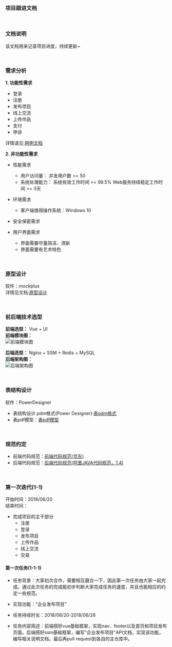 ### 项目跟进文档

<br>

### 文档说明   

该文档用来记录项目进度，持续更新~

<br>

### 需求分析

**1. 功能性需求**
  * 登录
  * 注册
  * 发布项目
  * 线上交流
  * 上传作品
  * 支付
  * 申诉

详情请见:[用例文档](https://github.com/syt-honey/mobileMuseumOfArtWebsite/blob/master/%E7%BD%91%E7%AB%99%E7%94%A8%E4%BE%8B%E6%96%87%E6%A1%A3.md)

**2. 非功能性需求**
  * 性能需求
    * 用户访问量：
      并发用户数 >= 50
    * 系统处理能力：
      系统有效工作时间 >= 99.5%
      Web服务持续稳定工作时间 >= 3天

  * 环境需求
    * 客户端值得操作系统：Windows 10

  * 安全保密需求

  * 用户界面需求
    * 界面需要尽量简洁、清新
    * 界面需要有艺术特色

<br>

### 原型设计

软件：mockplus    
详情见文档:[原型设计](https://github.com/syt-honey/mobileMuseumOfArtWebsite/blob/master/%E7%BD%91%E7%AB%99%E5%8E%9F%E5%9E%8B.mp)

<br>

### 前后端技术选型

**前端选型：** Vue + UI   
**前端模块图：**  
![前端模块图](https://github.com/syt-honey/mobileMuseumOfArtWebsite/blob/master/picture/%E5%89%8D%E7%AB%AF%E6%A8%A1%E5%9D%97%E5%9B%BE.png)

**后端选型：** Nginx + SSM + Redis + MySQL  
**后端架构图：**  
![后端架构图](https://github.com/syt-honey/mobileMuseumOfArtWebsite/blob/master/picture/%E5%90%8E%E7%AB%AF%E7%AE%80%E6%98%93%E6%9E%B6%E6%9E%84%E5%9B%BE.png)

<br>

### 表结构设计

软件：PowerDesigner
* 表结构设计.pdm格式(Power Designer):[表pdm格式](https://github.com/syt-honey/mobileMuseumOfArtWebsite/blob/master/data_model/datamodel.pdm)
* 表pdf模型：[表pdf模型](https://github.com/syt-honey/mobileMuseumOfArtWebsite/blob/master/data_model/%E8%A1%A8%E6%A8%A1%E5%9E%8B.pdf)

<br>

### 规范约定   

* 前端代码规范：[前端代码规范(京东)](https://guide.aotu.io/docs/)
* 后端代码规范：[后端代码规范(阿里JAVA代码规范，1.4)](https://github.com/alibaba/p3c/blob/master/%E9%98%BF%E9%87%8C%E5%B7%B4%E5%B7%B4Java%E5%BC%80%E5%8F%91%E6%89%8B%E5%86%8C%EF%BC%88%E8%AF%A6%E5%B0%BD%E7%89%88%EF%BC%89.pdf)

<br>

### 第一次迭代(1-1)    

开始时间：2018/06/20   
结束时间：

* 完成项目的主干部分
  * 注册
  * 登录
  * 发布项目
  * 上传作品
  * 线上交流
  * 交易

#### 第一次任务(1-1-1)   

* 任务背景：大家初次合作，需要相互磨合一下，因此第一次任务由大家一起完成。通过此次任务的完成能初步判断大家完成任务的速度，并且也能相应的约定一些规范。     
* 实现功能："企业发布项目"
* 任务持续时长：2018/06/20-2018/06/26   
* 任务内容简述：前端搭好vue基础框架，实现nav、footer以及首页和项目发布页面。后端搭好ssm基础框架，编写"企业发布项目"API文档，实现该功能，编写相关说明文档，最后再pull request到各自的主仓库中。




  <br>
